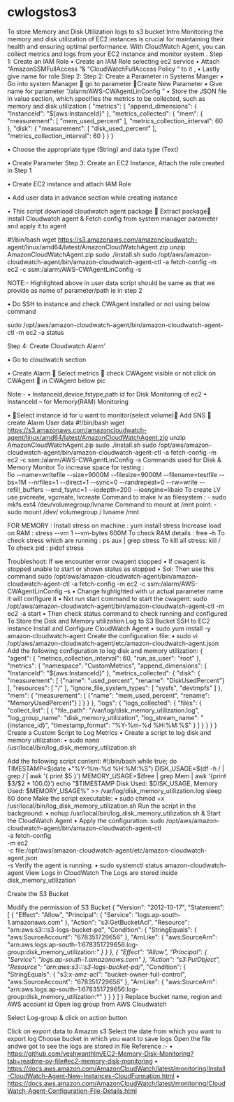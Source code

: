 # cwlogstos3
To store Memory and Disk Utilization logs to s3 bucket
Intro 
Monitoring the memory and disk utilization of EC2 instances is crucial for maintaining their health and ensuring optimal performance. With CloudWatch Agent, you can collect metrics and logs from your EC2 instance and monitor system .
Step 1: Create an IAM Role
•	Create an IAM Role selecting ec2 service 
•	Attach “AmazonSSMFullAccess “& “CloudWatchFullAccess Policy “ to it ,
•	Lastly give name for role 
Step 2: Step 2: Create a Parameter in Systems Manger 
•	Go into system Manager  go to parameter Create New Parameter
•	Give name for parameter “/alarm/AWS-CWAgentLinConfig ”
•	Store the JSON file in value section, which specifies the metrics to be collected, such as memory and disk utilization
{
	"metrics": {
		"append_dimensions": {
			"InstanceId": "${aws:InstanceId}"
		},
		"metrics_collected": {
			"mem": {
				"measurement": [
					"mem_used_percent"
				],
				"metrics_collection_interval": 60
			},
            "disk": {
				"measurement": [
                     "disk_used_percent"
				],
				"metrics_collection_interval": 60
			}
		}
}

•	Choose the appropriate type (String) and data type (Text)

•	Create Parameter
Step 3: Create an EC2 Instance, Attach the role created in Step 1

•	Create EC2 instance and attach IAM Role 

•	Add user data in advance section while creating instance 

•	This script download cloudwatch agent package  Extract package install Cloudwatch agent & Fetch config from system manager parameter and apply it to agent 

#!/bin/bash
wget https://s3.amazonaws.com/amazoncloudwatch- agent/linux/amd64/latest/AmazonCloudWatchAgent.zip
unzip AmazonCloudWatchAgent.zip
sudo ./install.sh
sudo /opt/aws/amazon-cloudwatch-agent/bin/amazon-cloudwatch-agent-ctl -a fetch-config -m ec2 -c ssm:/alarm/AWS-CWAgentLinConfig -s

NOTE:- Highlighted above in user data script should be same as that we provide as name of parameter/path ie in step 2 


•	Do SSH to instance and check CWAgent installed or not using below command

sudo /opt/aws/amazon-cloudwatch-agent/bin/amazon-cloudwatch-agent-ctl -m ec2 -a status

Step 4: Create Cloudwatch Alarm’

•	Go to cloudwatch section

•	Create Alarm  Select metrics  check CWAgent visible or not click on CWAgent  in CWAgent below pic 

Note:-
•	  Instanceid,device,fstype,path id for Disk Monitoring of ec2
•	  InstanceId – for Memory(RAM) Monitoring 

•	Select instance id for u want to monitor(select volume) Add SNS  create Alarm
User data
#!/bin/bash
wget https://s3.amazonaws.com/amazoncloudwatch-agent/linux/amd64/latest/AmazonCloudWatchAgent.zip
unzip AmazonCloudWatchAgent.zip
sudo ./install.sh
sudo /opt/aws/amazon-cloudwatch-agent/bin/amazon-cloudwatch-agent-ctl -a fetch-config -m ec2 -c ssm:/alarm/AWS-CWAgentLinConfig -s
Commands used for Disk & Memory Monitor
To increase space for testing :  
fio --name=writefile --size=9000M --filesize=9000M --filename=testfile --bs=1M --nrfiles=1 --direct=1 --sync=0 --randrepeat=0 --rw=write --refill_buffers --end_fsync=1 --iodepth=200 --ioengine=libaio
To create LV use pvcreate, vgcreate, lvcreate 
Command to make lv as filesystem : - sudo mkfs.ext4 /dev/volumegroup/lvname
Command to mount at /mnt point: -  sudo mount /dev/ volumegroup / lvname
 /mnt

FOR MEMORY : 
Install stress on machine :    yum install stress
Increase load on RAM :     stress --vm 1 --vm-bytes 600M
To check RAM details :     free –h
To check stress which are running :    ps aux | grep stress
To kill all stress:   kill <pid>  /  To check pid :  pidof stress

Troubleshoot: If we encounter error cwagent stopped
•	If cwagent is stopped unable to start or shown status as stopped 
•	Sol: Then use this command sudo /opt/aws/amazon-cloudwatch-agent/bin/amazon-cloudwatch-agent-ctl -a fetch-config -m ec2 -c ssm:/alarm/AWS-CWAgentLinConfig –s
•	Change highlighted with ur actual parameter name it will configure it
•	Nxt run start command to start the cwagent:   sudo /opt/aws/amazon-cloudwatch-agent/bin/amazon-cloudwatch-agent-ctl -m ec2 -a start
•	Then check status command to check  running and configured 
To Store the Disk and Memory utilization Log to S3 Bucket
SSH to EC2 instance
Install and Configure CloudWatch Agent
•	sudo yum install -y amazon-cloudwatch-agent
Create the configuration file:
•	sudo vi /opt/aws/amazon-cloudwatch-agent/etc/amazon-cloudwatch-agent.json
Add the following configuration to log disk and memory utilization:
	{
  "agent": {
    "metrics_collection_interval": 60,
    "run_as_user": "root"
  },
  "metrics": {
    "namespace": "CustomMetrics",
    "append_dimensions": {
      "InstanceId": "${aws:InstanceId}"
    },
    "metrics_collected": {
      "disk": {
        "measurement": [
          {"name": "used_percent", "rename": "DiskUsedPercent"}
        ],
        "resources": [
          "/"
        ],
        "ignore_file_system_types": [
          "sysfs", "devtmpfs"
        ]
      },
      "mem": {
        "measurement": [
          {"name": "mem_used_percent", "rename": "MemoryUsedPercent"}
        ]
      }
    }
  },
  "logs": {
    "logs_collected": {
      "files": {
        "collect_list": [
          {
            "file_path": "/var/log/disk_memory_utilization.log",
            "log_group_name": "disk_memory_utilization",
            "log_stream_name": "{instance_id}",
            "timestamp_format": "%Y-%m-%d %H:%M:%S"
          }
        ]
      }
    }
  }
}
Create a Custom Script to Log Metrics
•	Create a script to log disk and memory utilization:
•	sudo nano /usr/local/bin/log_disk_memory_utilization.sh


Add the following script content:
#!/bin/bash
while true; do
  TIMESTAMP=$(date +"%Y-%m-%d %H:%M:%S")
  DISK_USAGE=$(df -h / | grep / | awk '{ print $5 }')
  MEMORY_USAGE=$(free | grep Mem | awk '{print $3/$2 * 100.0}')
  echo "$TIMESTAMP Disk Used: $DISK_USAGE, Memory Used: $MEMORY_USAGE%" >> /var/log/disk_memory_utilization.log
  sleep 60
done
Make the script executable:
•	sudo chmod +x /usr/local/bin/log_disk_memory_utilization.sh
Run the script in the background:
•	nohup /usr/local/bin/log_disk_memory_utilization.sh &
Start the CloudWatch Agent
•	Apply the configuration:
sudo /opt/aws/amazon-cloudwatch-agent/bin/amazon-cloudwatch-agent-ctl \
  -a fetch-config \
  -m ec2 \
  -c file:/opt/aws/amazon-cloudwatch-agent/etc/amazon-cloudwatch-agent.json \
  -s
Verify the agent is running:
•	sudo systemctl status amazon-cloudwatch-agent
View Logs in CloudWatch
The Logs are stored inside  disk_memory_utilization





Create the S3 Bucket

Modify the permission of S3 Bucket
{
    "Version": "2012-10-17",
    "Statement": [
        {
            "Effect": "Allow",
            "Principal": {
                "Service": "logs.ap-south-1.amazonaws.com"
            },
            "Action": "s3:GetBucketAcl",
            "Resource": "arn:aws:s3:::s3-logs-bucket-pd",
            "Condition": {
                "StringEquals": {
                    "aws:SourceAccount": "678351729656"
                },
                "ArnLike": {
                    "aws:SourceArn": "arn:aws:logs:ap-south-1:678351729656:log-group:disk_memory_utilization:*"
                }
            }
        },
        {
            "Effect": "Allow",
            "Principal": {
                "Service": "logs.ap-south-1.amazonaws.com"
            },
            "Action": "s3:PutObject",
            "Resource": "arn:aws:s3:::s3-logs-bucket-pd/*",
            "Condition": {
                "StringEquals": {
                    "s3:x-amz-acl": "bucket-owner-full-control",
                    "aws:SourceAccount": "678351729656"
                },
                "ArnLike": {
                    "aws:SourceArn": "arn:aws:logs:ap-south-1:678351729656:log-group:disk_memory_utilization:*"
                }
            }
        }
    ]
}
Replace bucket name, region and  AWS account id
Open log group from AWS Cloudwatch
 
Select Log-group & click on action button 
 
Click on export data to Amazon s3 
Select the date from which you want to export log 
Choose bucket in which you want to save logs
Open the file andwe got to see the  logs are stored in file
Reference :- 
•	https://github.com/yeshwanthlm/EC2-Memory-Disk-Monitoring?tab=readme-ov-file#ec2-memory-disk-monitoring
•	https://docs.aws.amazon.com/AmazonCloudWatch/latest/monitoring/Install-CloudWatch-Agent-New-Instances-CloudFormation.html
•	https://docs.aws.amazon.com/AmazonCloudWatch/latest/monitoring/CloudWatch-Agent-Configuration-File-Details.html
	


